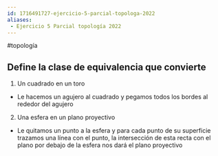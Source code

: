 ```yaml
---
id: 1716491727-ejercicio-5-parcial-topologa-2022
aliases:
 - Ejercicio 5 Parcial topología 2022
---
```


#topología 

## Define la clase de equivalencia que convierte

1. Un cuadrado en un toro

- Le hacemos un agujero al cuadrado y pegamos todos los bordes al rededor del agujero

2. Una esfera en un plano proyectivo

- Le quitamos un punto a la esfera y para cada punto de su superficie trazamos una línea con el punto, la intersección de esta recta con el plano por debajo de la esfera nos dará el plano proyectivo
